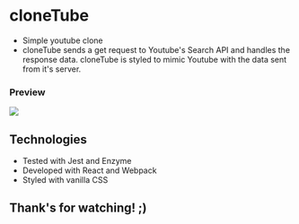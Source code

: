 # cloneTube
- Simple youtube clone
- cloneTube sends a get request to Youtube's Search API and handles the  response data. cloneTube is styled to mimic Youtube with the data sent from it's server.

### Preview
![](clonetube.gif)


## Technologies
- Tested with Jest and Enzyme
- Developed with React and Webpack
- Styled with vanilla CSS 

## Thank's for watching! ;)
